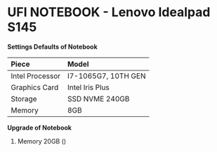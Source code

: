 # UFI NOTEBOOK - Lenovo Idealpad S145

**Settings Defaults of Notebook**

Piece|Model
:----|:----
Intel Processor|I7-1065G7, 10TH GEN
Graphics Card|Intel Iris Plus
Storage|SSD NVME 240GB
Memory|8GB

**Upgrade of Notebook**

1. Memory 20GB ()